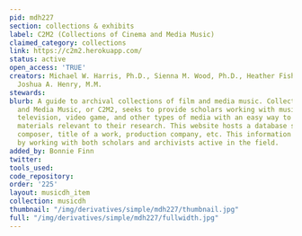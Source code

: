 ```yaml
---
pid: mdh227
section: collections & exhibits
label: C2M2 (Collections of Cinema and Media Music)
claimed_category: collections
link: https://c2m2.herokuapp.com/
status: active
open_access: 'TRUE'
creators: Michael W. Harris, Ph.D., Sienna M. Wood, Ph.D., Heather Fisher, Jeff Lyon,
  Joshua A. Henry, M.M.
stewards:
blurb: A guide to archival collections of film and media music. Collections of Cinema
  and Media Music, or C2M2, seeks to provide scholars working with music in film,
  television, video game, and other types of media with an easy way to locate archival
  materials relevant to their research. This website hosts a database searchable by
  composer, title of a work, production company, etc. This information is being gathered
  by working with both scholars and archivists active in the field.
added_by: Bonnie Finn
twitter:
tools_used:
code_repository:
order: '225'
layout: musicdh_item
collection: musicdh
thumbnail: "/img/derivatives/simple/mdh227/thumbnail.jpg"
full: "/img/derivatives/simple/mdh227/fullwidth.jpg"
---
```

